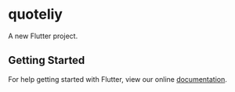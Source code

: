 # quoteliy

A new Flutter project.

## Getting Started

For help getting started with Flutter, view our online
[documentation](https://flutter.io/).
